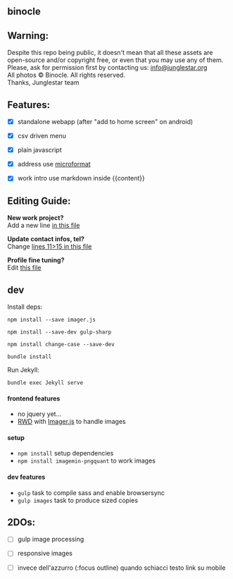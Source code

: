 binocle
---

## Warning:

Despite this repo being public, it doesn't mean that all these assets are open-source and/or copyright free, or even that you may use any of them. Please, ask for permission first by contacting us: info@junglestar.org  
All photos © Binocle. All rights reserved.  
Thanks, Junglestar team  

## Features:
- [X] standalone webapp (after "add to home screen" on android)
- [X] csv driven menu
- [X] plain javascript
- [X] address use [microformat](https://schema.org/Organization)
- [X] work intro use markdown inside {{content}}


## Editing Guide:

**New work project?**  
Add a new line [in this file](https://github.com/toybreaker/binocle/blob/gh-pages/_data/works.csv)

**Update contact infos, tel?**     
Change [lines 11>15 in this file](https://github.com/toybreaker/binocle/blob/gh-pages/_config.yml)

**Profile fine tuning?**    
Edit [this file](https://github.com/toybreaker/binocle/blob/gh-pages/_includes/editables/profile.md)


## dev

Install deps:

```npm install --save imager.js```

```npm install --save-dev gulp-sharp```

```npm install change-case --save-dev```

```bundle install```

Run Jekyll:

```bundle exec Jekyll serve```


#### frontend features
  - no jquery yet...
  - [RWD](https://en.wikipedia.org/wiki/Responsive_web_design) with [Imager.js](https://github.com/BBC-News/Imager.js/) to handle images

#### setup
  - ```npm install``` setup dependencies
  - ```npm install imagemin-pngquant``` to work images

#### dev features
  - ```gulp``` task to compile sass and enable browsersync
  - ```gulp images``` task to produce sized copies




## 2DOs:

- [ ] gulp image processing

- [ ] responsive images

- [ ] invece dell'azzurro (:focus outline) quando schiacci testo link su mobile
